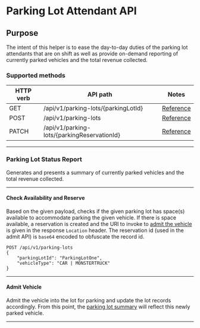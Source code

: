 # Parking Lot Attendant API
## Purpose
The intent of this helper is to ease the day-to-day duties of the parking lot attendants that are on shift as well as provide on-demand reporting of currently parked vehicles and the total revenue collected.

### Supported methods
| HTTP verb | API path | Notes |
| --------- | -------- | ----- |
| GET | /api/v1/parking-lots/{parkingLotId} | [Reference](#parking-lot-status-report) |
| POST | /api/v1/parking-lots | [Reference](#check-availability-and-reserve) |
| PATCH | /api/v1/parking-lots/{parkingReservationId} | [Reference](#admit-vehicle) |

----

### Parking Lot Status Report
Generates and presents a summary of currently parked vehicles and the total revenue collected.

----

#### Check Availability and Reserve
Based on the given payload, checks if the given parking lot has space(s) available to accommodate parking the given vehicle. If there is space available, a reservation is created and the URI to invoke to [admit the vehicle](#admit-vehicle) is given in the response `Location` header. The reservation id (used in the admit API) is `base64` encoded to obfuscate the record id.
```
POST /api/v1/parking-lots
{
    "parkingLotId": "ParkingLotOne",
    "vehicleType": "CAR | MONSTERTRUCK"
}
```

----

#### Admit Vehicle
Admit the vehicle into the lot for parking and update the lot records accordingly. From this point, the [parking lot summary](#parking-lot-status-report) will reflect this newly parked vehicle.

----